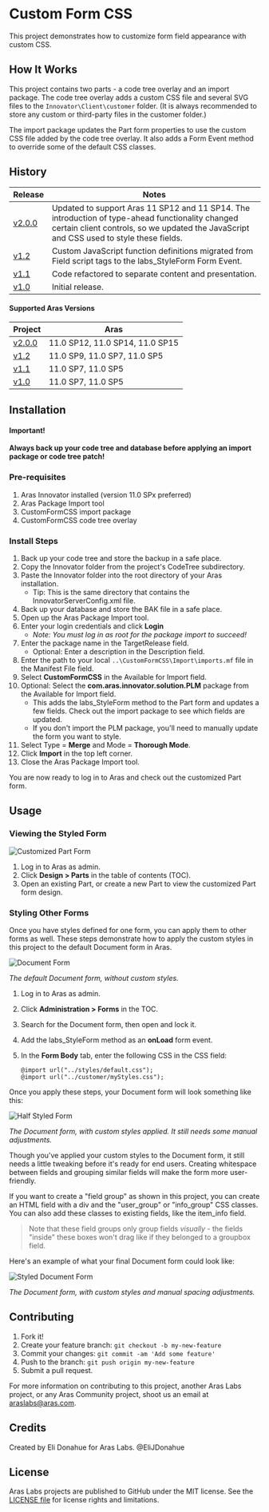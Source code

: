 # Custom Form CSS

This project demonstrates how to customize form field appearance with custom CSS.

## How It Works

This project contains two parts - a code tree overlay and an import package. The code tree overlay adds a custom CSS file and several SVG files to the `Innovator\Client\customer` folder. (It is always recommended to store any custom or third-party files in the customer folder.)

The import package updates the Part form properties to use the custom CSS file added by the code tree overlay. It also adds a Form Event method to override some of the default CSS classes.

## History

Release | Notes
--------|--------
[v2.0.0](https://github.com/ArasLabs/custom-form-css/releases/tag/v2.0.0) | Updated to support Aras 11 SP12 and 11 SP14. The introduction of type-ahead functionality changed certain client controls, so we updated the JavaScript and CSS used to style these fields.
[v1.2](https://github.com/ArasLabs/custom-form-css/releases/tag/v1.2) | Custom JavaScript function definitions migrated from Field script tags to the labs_StyleForm Form Event.
[v1.1](https://github.com/ArasLabs/custom-form-css/releases/tag/v1.1) | Code refactored to separate content and presentation.
[v1.0](https://github.com/ArasLabs/custom-form-css/releases/tag/v1.0) | Initial release.

#### Supported Aras Versions

Project | Aras
--------|------
[v2.0.0](https://github.com/ArasLabs/custom-form-css/releases/tag/v2.0.0) | 11.0 SP12, 11.0 SP14, 11.0 SP15
[v1.2](https://github.com/ArasLabs/custom-form-css/releases/tag/v1.2) | 11.0 SP9, 11.0 SP7, 11.0 SP5
[v1.1](https://github.com/ArasLabs/custom-form-css/releases/tag/v1.1) | 11.0 SP7, 11.0 SP5
[v1.0](https://github.com/ArasLabs/custom-form-css/releases/tag/v1.0) | 11.0 SP7, 11.0 SP5

## Installation

#### Important!
**Always back up your code tree and database before applying an import package or code tree patch!**

### Pre-requisites

1. Aras Innovator installed (version 11.0 SPx preferred)
2. Aras Package Import tool
3. CustomFormCSS import package
4. CustomFormCSS code tree overlay

### Install Steps

1. Back up your code tree and store the backup in a safe place.
2. Copy the Innovator folder from the project's CodeTree subdirectory.
3. Paste the Innovator folder into the root directory of your Aras installation.
    * Tip: This is the same directory that contains the InnovatorServerConfig.xml file.
4. Back up your database and store the BAK file in a safe place.
5. Open up the Aras Package Import tool.
6. Enter your login credentials and click **Login**
    * _Note: You must log in as root for the package import to succeed!_
7. Enter the package name in the TargetRelease field.
    * Optional: Enter a description in the Description field.
8. Enter the path to your local `..\CustomFormCSS\Import\imports.mf` file in the Manifest File field.
9. Select **CustomFormCSS** in the Available for Import field.
10. Optional: Select the **com.aras.innovator.solution.PLM** package from the Available for Import field. 
    * This adds the labs_StyleForm method to the Part form and updates a few fields. Check out the import package to see which fields are updated. 
    * If you don't import the PLM package, you'll need to manually update the form you want to style.
10. Select Type = **Merge** and Mode = **Thorough Mode**.
11. Click **Import** in the top left corner.
12. Close the Aras Package Import tool.

You are now ready to log in to Aras and check out the customized Part form.

## Usage

### Viewing the Styled Form

![Customized Part Form](./Screenshots/custom_part_form.PNG)

1. Log in to Aras as admin.
2. Click **Design > Parts** in the table of contents (TOC).
3. Open an existing Part, or create a new Part to view the customized Part form design. 

### Styling Other Forms

Once you have styles defined for one form, you can apply them to other forms as well. These steps demonstrate how to apply the custom styles in this project to the default Document form in Aras.

![Document Form](./Screenshots/document_form.png)

*The default Document form, without custom styles.*

1. Log in to Aras as admin.
2. Click **Administration > Forms** in the TOC.
3. Search for the Document form, then open and lock it.
4. Add the labs_StyleForm method as an **onLoad** form event.
5. In the **Form Body** tab, enter the following CSS in the CSS field:

    ```(css)
    @import url("../styles/default.css"); 
    @import url("../customer/myStyles.css");
    ```

Once you apply these steps, your Document form will look something like this:

![Half Styled Form](./Screenshots/half_styled_form.png)

*The Document form, with custom styles applied. It still needs some manual adjustments.*

Though you've applied your custom styles to the Document form, it still needs a little tweaking before it's ready for end users. Creating whitespace between fields and grouping similar fields will make the form more user-friendly. 

If you want to create a "field group" as shown in this project, you can create an HTML field with a div and the "user_group" or "info_group" CSS classes. You can also add these classes to existing fields, like the item_info field. 

>Note that these field groups only group fields *visually* - the fields "inside" these boxes won't drag like if they belonged to a groupbox field.

Here's an example of what your final Document form could look like:

![Styled Document Form](./Screenshots/styled_document_form.png)

*The Document form, with custom styles and manual spacing adjustments.*

## Contributing

1. Fork it!
2. Create your feature branch: `git checkout -b my-new-feature`
3. Commit your changes: `git commit -am 'Add some feature'`
4. Push to the branch: `git push origin my-new-feature`
5. Submit a pull request.

For more information on contributing to this project, another Aras Labs project, or any Aras Community project, shoot us an email at araslabs@aras.com.

## Credits

Created by Eli Donahue for Aras Labs. @EliJDonahue

## License

Aras Labs projects are published to GitHub under the MIT license. See the [LICENSE file](./LICENSE.md) for license rights and limitations.
